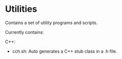 # Utilities
Contains a set of utility programs and scripts.

Currently contains:

C++:

* cch.sh: Auto generates a C++ stub class in a .h file.
